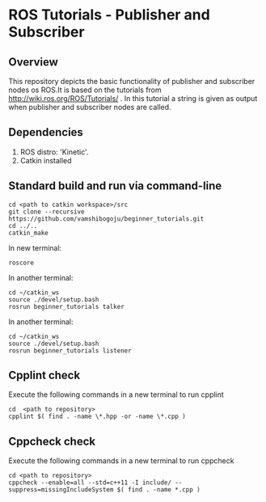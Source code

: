 # ROS Tutorials - Publisher and Subscriber


## Overview

This repository depicts the basic functionality of publisher and subscriber nodes os ROS.It is based on the tutorials from http://wiki.ros.org/ROS/Tutorials/ . In this tutorial a string is given as output when publisher and subscriber nodes are called.

## Dependencies
1) ROS distro: 'Kinetic'. 
2) Catkin installed

## Standard build and run via command-line
```
cd <path to catkin workspace>/src
git clone --recursive https://github.com/vamshibogoju/beginner_tutorials.git
cd ../..
catkin_make
```
In new terminal:
```
roscore
```
In another terminal:
```
cd ~/catkin_ws
source ./devel/setup.bash
rosrun beginner_tutorials talker
```

In another terminal:
```
cd ~/catkin_ws
source ./devel/setup.bash
rosrun beginner_tutorials listener
```

## Cpplint check
Execute the following commands in a new terminal to run cpplint
```
cd  <path to repository>
cpplint $( find . -name \*.hpp -or -name \*.cpp )
```

## Cppcheck check
Execute the following commands in a new terminal to run cppcheck
```
cd <path to repository>
cppcheck --enable=all --std=c++11 -I include/ --suppress=missingIncludeSystem $( find . -name *.cpp )
```
